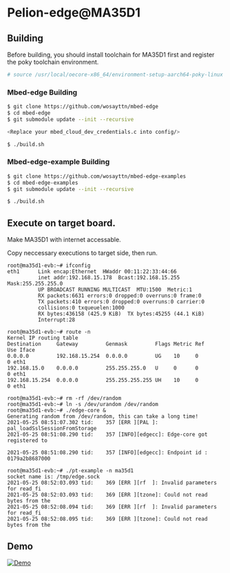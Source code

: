 # Pelion-edge@MA35D1

## Building

Before building, you should install toolchain for MA35D1 first and register the poky toolchain environment.

```bash
# source /usr/local/oecore-x86_64/environment-setup-aarch64-poky-linux
```

### Mbed-edge Building

```bash
$ git clone https://github.com/wosayttn/mbed-edge
$ cd mbed-edge
$ git submodule update --init --recursive

<Replace your mbed_cloud_dev_credentials.c into config/>

$ ./build.sh
```

### Mbed-edge-example Building

```bash
$ git clone https://github.com/wosayttn/mbed-edge-examples
$ cd mbed-edge-examples
$ git submodule update --init --recursive

$ ./build.sh
```

## Execute on target board.

Make MA35D1 with internet accessable.

Copy neccessary executions to target side, then run.


```
root@ma35d1-evb:~# ifconfig
eth1      Link encap:Ethernet  HWaddr 00:11:22:33:44:66
          inet addr:192.168.15.178  Bcast:192.168.15.255  Mask:255.255.255.0
          UP BROADCAST RUNNING MULTICAST  MTU:1500  Metric:1
          RX packets:6631 errors:0 dropped:0 overruns:0 frame:0
          TX packets:410 errors:0 dropped:0 overruns:0 carrier:0
          collisions:0 txqueuelen:1000
          RX bytes:436158 (425.9 KiB)  TX bytes:45255 (44.1 KiB)
          Interrupt:28

root@ma35d1-evb:~# route -n
Kernel IP routing table
Destination     Gateway         Genmask         Flags Metric Ref    Use Iface
0.0.0.0         192.168.15.254  0.0.0.0         UG    10     0        0 eth1
192.168.15.0    0.0.0.0         255.255.255.0   U     0      0        0 eth1
192.168.15.254  0.0.0.0         255.255.255.255 UH    10     0        0 eth1

root@ma35d1-evb:~# rm -rf /dev/random
root@ma35d1-evb:~# ln -s /dev/urandom /dev/random
root@ma35d1-evb:~# ./edge-core &
Generating random from /dev/random, this can take a long time!
2021-05-25 08:51:07.302 tid:    357 [ERR ][PAL ]: pal_loadSslSessionFromStorage
2021-05-25 08:51:08.290 tid:    357 [INFO][edgecc]: Edge-core got registered to

2021-05-25 08:51:08.290 tid:    357 [INFO][edgecc]: Endpoint id : 0179a2b8687000

root@ma35d1-evb:~# ./pt-example -n ma35d1
socket name is: /tmp/edge.sock
2021-05-25 08:52:03.093 tid:    369 [ERR ][rf  ]: Invalid parameters for read_fi
2021-05-25 08:52:03.093 tid:    369 [ERR ][tzone]: Could not read bytes from the
2021-05-25 08:52:08.094 tid:    369 [ERR ][rf  ]: Invalid parameters for read_fi
2021-05-25 08:52:08.095 tid:    369 [ERR ][tzone]: Could not read bytes from the

```

## Demo

[![Demo](https://i.imgur.com/WkkSpK4.gif "Demo")](https://i.imgur.com/WkkSpK4.gif "Demo")
